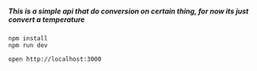 ##### This is a simple api that do conversion on certain thing, for now its just convert a temperature

```
npm install
npm run dev
```

```
open http://localhost:3000
```
